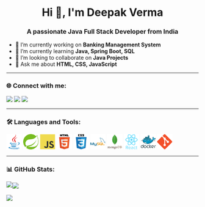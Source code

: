 <h1 align="center">Hi 👋, I'm Deepak Verma</h1>
<h3 align="center">A passionate Java Full Stack Developer from India</h3>


- 🔭 I’m currently working on **Banking Management System**  
- 🌱 I’m currently learning **Java, Spring Boot, SQL**  
- 👯 I’m looking to collaborate on **Java Projects**  
- 💬 Ask me about **HTML, CSS, JavaScript**

---

### 🌐 Connect with me:

<p align="left">
  <a href="https://linkedin.com/in/your-linkedin" target="blank"><img src="https://img.shields.io/badge/LinkedIn-blue?logo=linkedin&style=for-the-badge" /></a>
  <a href="https://instagram.com/your-instagram" target="blank"><img src="https://img.shields.io/badge/Instagram-pink?logo=instagram&style=for-the-badge" /></a>
  <a href="mailto:your@email.com"><img src="https://img.shields.io/badge/Gmail-red?logo=gmail&style=for-the-badge" /></a>
</p>

---

### 🛠️ Languages and Tools:

<p align="left">
  <img src="https://raw.githubusercontent.com/devicons/devicon/master/icons/java/java-original.svg" width="40" height="40"/> 
  <img src="https://raw.githubusercontent.com/devicons/devicon/master/icons/spring/spring-original.svg" width="40" height="40"/> 
  <img src="https://raw.githubusercontent.com/devicons/devicon/master/icons/javascript/javascript-original.svg" width="40" height="40"/> 
  <img src="https://raw.githubusercontent.com/devicons/devicon/master/icons/html5/html5-original-wordmark.svg" width="40" height="40"/> 
  <img src="https://raw.githubusercontent.com/devicons/devicon/master/icons/css3/css3-original-wordmark.svg" width="40" height="40"/> 
  <img src="https://raw.githubusercontent.com/devicons/devicon/master/icons/mysql/mysql-original-wordmark.svg" width="40" height="40"/> 
  <img src="https://raw.githubusercontent.com/devicons/devicon/master/icons/mongodb/mongodb-original-wordmark.svg" width="40" height="40"/> 
  <img src="https://raw.githubusercontent.com/devicons/devicon/master/icons/react/react-original-wordmark.svg" width="40" height="40"/> 
  <img src="https://raw.githubusercontent.com/devicons/devicon/master/icons/docker/docker-original-wordmark.svg" width="40" height="40"/> 
  <img src="https://raw.githubusercontent.com/devicons/devicon/master/icons/git/git-original.svg" width="40" height="40"/>
</p>

---

### 📊 GitHub Stats:

<p>
  <img align="left" src="https://github-readme-stats.vercel.app/api/top-langs?username=deepak-verma&show_icons=true&locale=en&layout=compact" />
</p>

<p>
  <img align="center" src="https://github-readme-stats.vercel.app/api?username=deepak-verma&show_icons=true&locale=en" />
</p>

<p>
  <img align="center" src="https://github-readme-streak-stats.herokuapp.com/?user=deepak-verma" />
</p>
